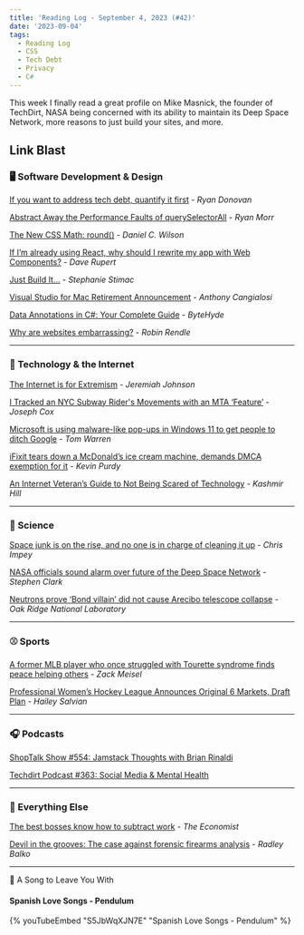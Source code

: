 ```yaml
---
title: 'Reading Log - September 4, 2023 (#42)'
date: '2023-09-04'
tags:
  - Reading Log
  - CSS
  - Tech Debt
  - Privacy
  - C#
---
```


This week I finally read a great profile on Mike Masnick, the founder of TechDirt, NASA being concerned with its ability to maintain its Deep Space Network, more reasons to just build your sites, and more.
<!-- excerpt -->

## Link Blast

### 🖥 Software Development & Design

[If you want to address tech debt, quantify it first](https://stackoverflow.blog/2023/08/24/if-you-want-to-address-tech-debt-quantify-it-first/) - *Ryan Donovan*

[Abstract Away the Performance Faults of querySelectorAll](http://ryanmorr.com/abstract-away-the-performance-faults-of-queryselectorall/) - *Ryan Morr*

[The New CSS Math: round()](https://danielcwilson.com/posts/mathematicss-round/) - *Daniel C. Wilson*

[If I’m already using React, why should I rewrite my app with Web Components?](https://daverupert.com/2023/08/why-rewrite-with-web-components/) - *Dave Rupert*

[Just Build It...](https://blog.stephaniestimac.com/posts/2023/09/just-build-it/) - *Stephanie Stimac*

[Visual Studio for Mac Retirement Announcement](https://devblogs.microsoft.com/visualstudio/visual-studio-for-mac-retirement-announcement/) - *Anthony Cangialosi*

[Data Annotations in C#: Your Complete Guide](https://www.bytehide.com/blog/data-annotations-in-csharp) - *ByteHyde*

[Why are websites embarrassing?](https://robinrendle.com/notes/why-are-websites-embarrassing/) - *Robin Rendle*

---

### 📡 Technology & the Internet

[The Internet is for Extremism](https://www.infinitescroll.us/p/the-internet-is-for-extremism) - *Jeremiah Johnson*

[I Tracked an NYC Subway Rider's Movements with an MTA ‘Feature’](https://www.404media.co/i-tracked-nyc-subway-rider-home-omny-mta/) - *Joseph Cox*

[Microsoft is using malware-like pop-ups in Windows 11 to get people to ditch Google](https://www.theverge.com/2023/8/30/23851902/microsoft-bing-popups-windows-11-malware) - *Tom Warren*

[iFixit tears down a McDonald’s ice cream machine, demands DMCA exemption for it](https://arstechnica.com/gadgets/2023/08/mcdonalds-ice-cream-machine-teardown-shows-error-codes-dmca-keep-it-broken/) - *Kevin Purdy*

[An Internet Veteran’s Guide to Not Being Scared of Technology](https://www.nytimes.com/2023/07/29/technology/mike-masnick-techdirt-internet-future.html) - *Kashmir Hill*

---

### 🔬 Science

[Space junk is on the rise, and no one is in charge of cleaning it up](https://theconversation.com/space-junk-in-earth-orbit-and-on-the-moon-will-increase-with-future-missions-but-nobodys-in-charge-of-cleaning-it-up-212421) - *Chris Impey*

[NASA officials sound alarm over future of the Deep Space Network](https://arstechnica.com/space/2023/08/nasas-artemis-i-mission-nearly-broke-the-deep-space-network/) - *Stephen Clark*

[Neutrons prove ‘Bond villain’ did not cause Arecibo telescope collapse](https://www.ornl.gov/news/neutrons-prove-bond-villain-did-not-cause-arecibo-telescope-collapse) - *Oak Ridge National Laboratory*

---

### ⚾️ Sports

[A former MLB player who once struggled with Tourette syndrome finds peace helping others](https://theathletic.com/4755552/2023/08/16/mlb-tourette-syndrome-jim-eisenreich) - *Zack Meisel*

[Professional Women’s Hockey League Announces Original 6 Markets, Draft Plan](https://theathletic.com/4814360/2023/08/29/professional-womens-hockey-league-teams/) - *Hailey Salvian*

---

### 🎧 Podcasts

[ShopTalk Show #554: Jamstack Thoughts with Brian Rinaldi](https://shoptalkshow.com/554/)

[Techdirt Podcast #363: Social Media & Mental Health](https://www.techdirt.com/2023/08/29/techdirt-podcast-episode-363-social-media-mental-health/)

---

### 🎒 Everything Else

[The best bosses know how to subtract work](https://www.economist.com/business/2023/08/31/the-best-bosses-know-how-to-subtract-work) - *The Economist*

[Devil in the grooves: The case against forensic firearms analysis](https://radleybalko.substack.com/p/devil-in-the-grooves-the-case-against) - *Radley Balko*

---

🎵 A Song to Leave You With

#### Spanish Love Songs - Pendulum

{% youTubeEmbed "S5JbWqXJN7E" "Spanish Love Songs - Pendulum" %}
